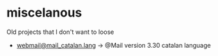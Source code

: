 # miscelanous
Old projects that I don't want to loose

- webmail@mail_catalan.lang -> @Mail version 3.30 catalan language
